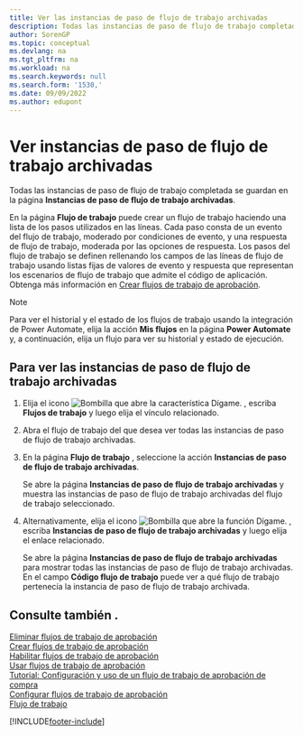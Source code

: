 ```yaml
---
title: Ver las instancias de paso de flujo de trabajo archivadas
description: Todas las instancias de paso de flujo de trabajo completada se guardan en la página Instancias de paso de flujo de trabajo archivadas. Cada paso consta de un evento de flujo de trabajo y una respuesta de flujo de trabajo.
author: SorenGP
ms.topic: conceptual
ms.devlang: na
ms.tgt_pltfrm: na
ms.workload: na
ms.search.keywords: null
ms.search.form: '1530,'
ms.date: 09/09/2022
ms.author: edupont
---
```

# <a name="view-archived-workflow-step-instances"></a><a name="view-archived-workflow-step-instances"></a><a name="view-archived-workflow-step-instances"></a><a name="view-archived-workflow-step-instances"></a>Ver instancias de paso de flujo de trabajo archivadas

Todas las instancias de paso de flujo de trabajo completada se guardan en la página **Instancias de paso de flujo de trabajo archivadas**.  

En la página **Flujo de trabajo** puede crear un flujo de trabajo haciendo una lista de los pasos utilizados en las líneas. Cada paso consta de un evento del flujo de trabajo, moderado por condiciones de evento, y una respuesta de flujo de trabajo, moderada por las opciones de respuesta. Los pasos del flujo de trabajo se definen rellenando los campos de las líneas de flujo de trabajo usando listas fijas de valores de evento y respuesta que representan los escenarios de flujo de trabajo que admite el código de aplicación. Obtenga más información en [Crear flujos de trabajo de aprobación](across-how-to-create-workflows.md).  

> [!NOTE]
> Para ver el historial y el estado de los flujos de trabajo usando la integración de Power Automate, elija la acción **Mis flujos** en la página **Power Automate** y, a continuación, elija un flujo para ver su historial y estado de ejecución.

## <a name="to-view-archived-workflow-step-instances"></a><a name="to-view-archived-workflow-step-instances"></a><a name="to-view-archived-workflow-step-instances"></a><a name="to-view-archived-workflow-step-instances"></a>Para ver las instancias de paso de flujo de trabajo archivadas

1. Elija el icono ![Bombilla que abre la característica Dígame.](media/ui-search/search_small.png "Dígame qué desea hacer") , escriba **Flujos de trabajo** y luego elija el vínculo relacionado.  
2. Abra el flujo de trabajo del que desea ver todas las instancias de paso de flujo de trabajo archivadas.  
3. En la página **Flujo de trabajo** , seleccione la acción **Instancias de paso de flujo de trabajo archivadas**.  

   Se abre la página **Instancias de paso de flujo de trabajo archivadas** y muestra las instancias de paso de flujo de trabajo archivadas del flujo de trabajo seleccionado.  
4. Alternativamente, elija el icono ![Bombilla que abre la función Dígame.](media/ui-search/search_small.png "Dígame qué desea hacer") , escriba **Instancias de paso de flujo de trabajo archivadas** y luego elija el enlace relacionado.  

   Se abre la página **Instancias de paso de flujo de trabajo archivadas** para mostrar todas las instancias de paso de flujo de trabajo archivadas. En el campo **Código flujo de trabajo** puede ver a qué flujo de trabajo pertenecía la instancia de paso de flujo de trabajo archivada.  

## <a name="see-also"></a><a name="see-also"></a><a name="see-also"></a><a name="see-also"></a>Consulte también .

[Eliminar flujos de trabajo de aprobación](across-how-to-delete-workflows.md)  
[Crear flujos de trabajo de aprobación](across-how-to-create-workflows.md)  
[Habilitar flujos de trabajo de aprobación](across-how-to-enable-workflows.md)  
[Usar flujos de trabajo de aprobación](across-use-workflows.md)  
[Tutorial: Configuración y uso de un flujo de trabajo de aprobación de compra](walkthrough-setting-up-and-using-a-purchase-approval-workflow.md)  
[Configurar flujos de trabajo de aprobación](across-set-up-workflows.md)  
[Flujo de trabajo](across-workflow.md)

[!INCLUDE[footer-include](includes/footer-banner.md)]
